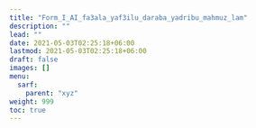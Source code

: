 ```yaml
---
title: "Form_I_AI_fa3ala_yaf3ilu_daraba_yadribu_mahmuz_lam"
description: ""
lead: ""
date: 2021-05-03T02:25:18+06:00
lastmod: 2021-05-03T02:25:18+06:00
draft: false
images: []
menu: 
  sarf:
    parent: "xyz"
weight: 999
toc: true
---
```



